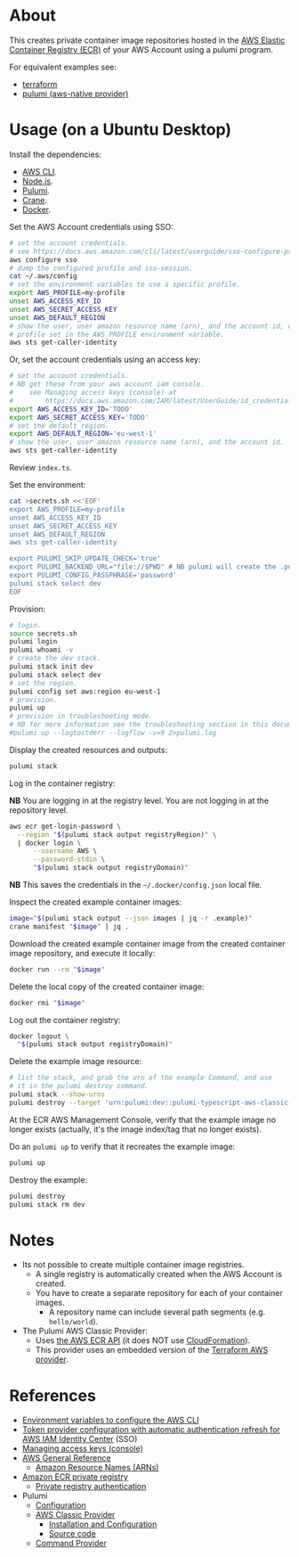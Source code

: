 # About

This creates private container image repositories hosted in the [AWS Elastic Container Registry (ECR)](https://aws.amazon.com/ecr/) of your AWS Account using a pulumi program.

For equivalent examples see:

* [terraform](https://github.com/rgl/terraform-aws-ecr-example)
* [pulumi (aws-native provider)](https://github.com/rgl/pulumi-typescript-aws-native-ecr-example)

# Usage (on a Ubuntu Desktop)

Install the dependencies:

* [AWS CLI](https://docs.aws.amazon.com/cli/latest/userguide/getting-started-install.html).
* [Node.js](https://nodejs.org).
* [Pulumi](https://www.pulumi.com/docs/get-started/install/).
* [Crane](https://github.com/google/go-containerregistry/releases).
* [Docker](https://docs.docker.com/engine/install/).

Set the AWS Account credentials using SSO:

```bash
# set the account credentials.
# see https://docs.aws.amazon.com/cli/latest/userguide/sso-configure-profile-token.html#sso-configure-profile-token-auto-sso
aws configure sso
# dump the configured profile and sso-session.
cat ~/.aws/config
# set the environment variables to use a specific profile.
export AWS_PROFILE=my-profile
unset AWS_ACCESS_KEY_ID
unset AWS_SECRET_ACCESS_KEY
unset AWS_DEFAULT_REGION
# show the user, user amazon resource name (arn), and the account id, of the
# profile set in the AWS_PROFILE environment variable.
aws sts get-caller-identity
```

Or, set the account credentials using an access key:

```bash
# set the account credentials.
# NB get these from your aws account iam console.
#    see Managing access keys (console) at
#        https://docs.aws.amazon.com/IAM/latest/UserGuide/id_credentials_access-keys.html#Using_CreateAccessKey
export AWS_ACCESS_KEY_ID='TODO'
export AWS_SECRET_ACCESS_KEY='TODO'
# set the default region.
export AWS_DEFAULT_REGION='eu-west-1'
# show the user, user amazon resource name (arn), and the account id.
aws sts get-caller-identity
```

Review `index.ts`.

Set the environment:

```bash
cat >secrets.sh <<'EOF'
export AWS_PROFILE=my-profile
unset AWS_ACCESS_KEY_ID
unset AWS_SECRET_ACCESS_KEY
unset AWS_DEFAULT_REGION
aws sts get-caller-identity

export PULUMI_SKIP_UPDATE_CHECK='true'
export PULUMI_BACKEND_URL="file://$PWD" # NB pulumi will create the .pulumi sub-directory.
export PULUMI_CONFIG_PASSPHRASE='password'
pulumi stack select dev
EOF
```

Provision:

```bash
# login.
source secrets.sh
pulumi login
pulumi whoami -v
# create the dev stack.
pulumi stack init dev
pulumi stack select dev
# set the region.
pulumi config set aws:region eu-west-1
# provision.
pulumi up
# provision in troubleshooting mode.
# NB for more information see the troubleshooting section in this document.
#pulumi up --logtostderr --logflow -v=9 2>pulumi.log
```

Display the created resources and outputs:

```bash
pulumi stack
```

Log in the container registry:

**NB** You are logging in at the registry level. You are not logging in at the
repository level.

```bash
aws ecr get-login-password \
  --region "$(pulumi stack output registryRegion)" \
  | docker login \
      --username AWS \
      --password-stdin \
      "$(pulumi stack output registryDomain)"
```

**NB** This saves the credentials in the `~/.docker/config.json` local file.

Inspect the created example container images:

```bash
image="$(pulumi stack output --json images | jq -r .example)"
crane manifest "$image" | jq .
```

Download the created example container image from the created container image
repository, and execute it locally:

```bash
docker run --rm "$image"
```

Delete the local copy of the created container image:

```bash
docker rmi "$image"
```

Log out the container registry:

```bash
docker logout \
  "$(pulumi stack output registryDomain)"
```

Delete the example image resource:

```bash
# list the stack, and grab the urn of the example Command, and use
# it in the pulumi destroy command.
pulumi stack --show-urns
pulumi destroy --target 'urn:pulumi:dev::pulumi-typescript-aws-classic-ecr-example::aws:ecr/repository:Repository$command:local:Command::pulumi-typescript-aws-classic-ecr-example/example:v1.10.0'
```

At the ECR AWS Management Console, verify that the example image no longer
exists (actually, it's the image index/tag that no longer exists).

Do an `pulumi up` to verify that it recreates the example image:

```bash
pulumi up
```

Destroy the example:

```bash
pulumi destroy
pulumi stack rm dev
```

# Notes

* Its not possible to create multiple container image registries.
  * A single registry is automatically created when the AWS Account is created.
  * You have to create a separate repository for each of your container images.
    * A repository name can include several path segments (e.g. `hello/world`).
* The Pulumi AWS Classic Provider:
  * Uses [the AWS ECR API](https://docs.aws.amazon.com/AmazonECR/latest/APIReference/Welcome.html) (it does NOT use [CloudFormation](https://docs.aws.amazon.com/cloudformation/)).
  * This provider uses an embedded version of the [Terraform AWS provider](https://github.com/hashicorp/terraform-provider-aws).

# References

* [Environment variables to configure the AWS CLI](https://docs.aws.amazon.com/cli/latest/userguide/cli-configure-envvars.html)
* [Token provider configuration with automatic authentication refresh for AWS IAM Identity Center](https://docs.aws.amazon.com/cli/latest/userguide/sso-configure-profile-token.html) (SSO)
* [Managing access keys (console)](https://docs.aws.amazon.com/IAM/latest/UserGuide/id_credentials_access-keys.html#Using_CreateAccessKey)
* [AWS General Reference](https://docs.aws.amazon.com/general/latest/gr/Welcome.html)
  * [Amazon Resource Names (ARNs)](https://docs.aws.amazon.com/general/latest/gr/aws-arns-and-namespaces.html)
* [Amazon ECR private registry](https://docs.aws.amazon.com/AmazonECR/latest/userguide/Registries.html)
  * [Private registry authentication](https://docs.aws.amazon.com/AmazonECR/latest/userguide/registry_auth.html)
* Pulumi
  * [Configuration](https://www.pulumi.com/docs/concepts/config/)
  * [AWS Classic Provider](https://www.pulumi.com/registry/packages/aws/)
    * [Installation and Configuration](https://www.pulumi.com/registry/packages/aws/installation-configuration/)
    * [Source code](https://github.com/pulumi/pulumi-aws)
  * [Command Provider](https://www.pulumi.com/registry/packages/command/)
